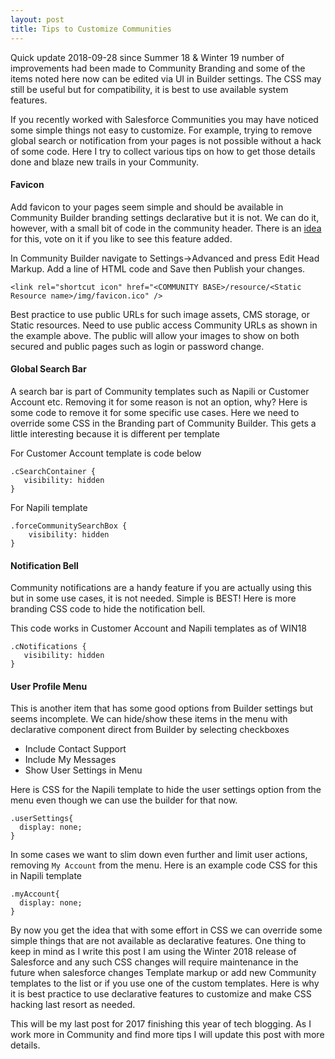 ```yaml
---
layout: post
title: Tips to Customize Communities
---
```


Quick update 2018-09-28 since Summer 18 & Winter 19 number of improvements had been made to Community Branding and some of the items noted here now can be edited via UI in Builder settings. The CSS may still be useful but for compatibility, it is best to use available system features.

If you recently worked with Salesforce Communities you may have noticed some simple things not easy to customize. For example, trying to remove global search or notification from your pages is not possible without a hack of some code. Here I try to collect various tips on how to get those details done and blaze new trails in your Community.

#### Favicon
Add favicon to your pages seem simple and should be available in Community Builder branding settings declarative but it is not. We can do it, however, with a small bit of code in the community header.
There is an [idea](https://success.salesforce.com/ideaView?id=0873A000000TtX7QAK) for this, vote on it if you like to see this feature added.

In Community Builder navigate to Settings->Advanced and press Edit Head Markup. Add a line of HTML code and Save then Publish your changes.

```
<link rel="shortcut icon" href="<COMMUNITY BASE>/resource/<Static Resource name>/img/favicon.ico" />
```
Best practice to use public URLs for such image assets, CMS storage, or Static resources. Need to use public access Community URLs as shown in the example above. The public will allow your images to show on both secured and public pages such as login or password change.

#### Global Search Bar

A search bar is part of Community templates such as Napili or Customer Account etc. Removing it for some reason is not an option, why? Here is some code to remove it for some specific use cases.
Here we need to override some CSS in the Branding part of Community Builder. This gets a little interesting because it is different per template

For Customer Account template is code below

```
.cSearchContainer {
   visibility: hidden
}
```

For Napili template

```
.forceCommunitySearchBox {
    visibility: hidden
}
```

#### Notification Bell

Community notifications are a handy feature if you are actually using this but in some use cases, it is not needed. Simple is BEST! Here is more branding CSS code to hide the notification bell.

This code works in Customer Account and Napili templates as of WIN18

```
.cNotifications {
   visibility: hidden
}
```

#### User Profile Menu

This is another item that has some good options from Builder settings but seems incomplete. We can hide/show these items in the menu with declarative component direct from Builder by selecting checkboxes

+ Include Contact Support
+ Include My Messages
+ Show User Settings in Menu

Here is CSS for the Napili template to hide the user settings option from the menu even though we can use the builder for that now.

```
.userSettings{
  display: none;  
}
```

In some cases we want to slim down even further and limit user actions, removing `My Account` from the menu.
Here is an example code CSS for this in Napili template

```
.myAccount{
  display: none;  
}
```

By now you get the idea that with some effort in CSS we can override some simple things that are not available as declarative features. One thing to keep in mind as I write this post I am using the Winter 2018 release of Salesforce and any such CSS changes will require maintenance in the future when salesforce changes Template markup or add new Community templates to the list or if you use one of the custom templates. Here is why it is best practice to use declarative features to customize and make CSS hacking last resort as needed.

This will be my last post for 2017 finishing this year of tech blogging. As I work more in Community and find more tips I will update this post with more details.
